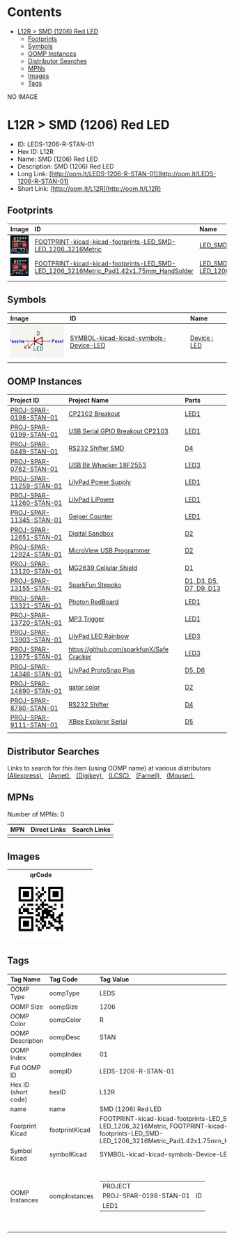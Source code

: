 



Contents
========

* [L12R > SMD (1206) Red LED](#l12r--smd-1206-red-led)
	* [Footprints](#footprints)
	* [Symbols](#symbols)
	* [OOMP Instances](#oomp-instances)
	* [Distributor Searches](#distributor-searches)
	* [MPNs](#mpns)
	* [Images](#images)
	* [Tags](#tags)
  
NO IMAGE  
# L12R > SMD (1206) Red LED

- ID: LEDS-1206-R-STAN-01
- Hex ID: L12R
- Name: SMD (1206) Red LED
- Description: SMD (1206) Red LED
- Long Link: [http://oom.lt/LEDS-1206-R-STAN-01](http://oom.lt/LEDS-1206-R-STAN-01)
- Short Link: [http://oom.lt/L12R](http://oom.lt/L12R)

## Footprints
  

|Image|ID|Name|
| :--- | :--- | :--- |
|[![](https://raw.githubusercontent.com/oomlout/oomlout_OOMP_eda_V2/main/FOOTPRINT/kicad/kicad-footprints/LED_SMD/LED_1206_3216Metric/image_140.png)](https://github.com/oomlout/oomlout_OOMP_eda_V2/tree/main/FOOTPRINT/kicad/kicad-footprints/LED_SMD/LED_1206_3216Metric/)|[FOOTPRINT-kicad-kicad-footprints-LED_SMD-LED_1206_3216Metric](https://github.com/oomlout/oomlout_OOMP_eda_V2/tree/main/FOOTPRINT/kicad/kicad-footprints/LED_SMD/LED_1206_3216Metric/)|[LED_SMD : LED_1206_3216Metric](https://github.com/oomlout/oomlout_OOMP_eda_V2/tree/main/FOOTPRINT/kicad/kicad-footprints/LED_SMD/LED_1206_3216Metric/)|
|[![](https://raw.githubusercontent.com/oomlout/oomlout_OOMP_eda_V2/main/FOOTPRINT/kicad/kicad-footprints/LED_SMD/LED_1206_3216Metric_Pad1.42x1.75mm_HandSolder/image_140.png)](https://github.com/oomlout/oomlout_OOMP_eda_V2/tree/main/FOOTPRINT/kicad/kicad-footprints/LED_SMD/LED_1206_3216Metric_Pad1.42x1.75mm_HandSolder/)|[FOOTPRINT-kicad-kicad-footprints-LED_SMD-LED_1206_3216Metric_Pad1.42x1.75mm_HandSolder](https://github.com/oomlout/oomlout_OOMP_eda_V2/tree/main/FOOTPRINT/kicad/kicad-footprints/LED_SMD/LED_1206_3216Metric_Pad1.42x1.75mm_HandSolder/)|[LED_SMD : LED_1206_3216Metric_Pad1.42x1.75mm_HandSolder](https://github.com/oomlout/oomlout_OOMP_eda_V2/tree/main/FOOTPRINT/kicad/kicad-footprints/LED_SMD/LED_1206_3216Metric_Pad1.42x1.75mm_HandSolder/)|
||||

## Symbols
  

|Image|ID|Name|
| :--- | :--- | :--- |
|[![](https://raw.githubusercontent.com/oomlout/oomlout_OOMP_eda_V2/main/SYMBOL/kicad/kicad-symbols/Device/LED/image_140.png)](https://github.com/oomlout/oomlout_OOMP_eda_V2/tree/main/SYMBOL/kicad/kicad-symbols/Device/LED/)|[SYMBOL-kicad-kicad-symbols-Device-LED](https://github.com/oomlout/oomlout_OOMP_eda_V2/tree/main/SYMBOL/kicad/kicad-symbols/Device/LED/)|[Device : LED](https://github.com/oomlout/oomlout_OOMP_eda_V2/tree/main/SYMBOL/kicad/kicad-symbols/Device/LED/)|
||||

## OOMP Instances
  

|Project ID|Project Name|Parts|
| :--- | :--- | :--- |
|[PROJ-SPAR-0198-STAN-01](https://github.com/oomlout/oomlout_OOMP_projects_V2/tree/main/PROJ/SPAR/0198/STAN/01/)|[CP2102 Breakout](https://github.com/oomlout/oomlout_OOMP_projects_V2/tree/main/PROJ/SPAR/0198/STAN/01/)|[LED1](https://github.com/oomlout/oomlout_OOMP_projects_V2/tree/main/PROJ/SPAR/0198/STAN/01/)|
|[PROJ-SPAR-0199-STAN-01](https://github.com/oomlout/oomlout_OOMP_projects_V2/tree/main/PROJ/SPAR/0199/STAN/01/)|[USB Serial GPIO Breakout CP2103](https://github.com/oomlout/oomlout_OOMP_projects_V2/tree/main/PROJ/SPAR/0199/STAN/01/)|[LED1](https://github.com/oomlout/oomlout_OOMP_projects_V2/tree/main/PROJ/SPAR/0199/STAN/01/)|
|[PROJ-SPAR-0449-STAN-01](https://github.com/oomlout/oomlout_OOMP_projects_V2/tree/main/PROJ/SPAR/0449/STAN/01/)|[RS232 Shifter SMD](https://github.com/oomlout/oomlout_OOMP_projects_V2/tree/main/PROJ/SPAR/0449/STAN/01/)|[D4](https://github.com/oomlout/oomlout_OOMP_projects_V2/tree/main/PROJ/SPAR/0449/STAN/01/)|
|[PROJ-SPAR-0762-STAN-01](https://github.com/oomlout/oomlout_OOMP_projects_V2/tree/main/PROJ/SPAR/0762/STAN/01/)|[USB Bit Whacker 18F2553](https://github.com/oomlout/oomlout_OOMP_projects_V2/tree/main/PROJ/SPAR/0762/STAN/01/)|[LED3](https://github.com/oomlout/oomlout_OOMP_projects_V2/tree/main/PROJ/SPAR/0762/STAN/01/)|
|[PROJ-SPAR-11259-STAN-01](https://github.com/oomlout/oomlout_OOMP_projects_V2/tree/main/PROJ/SPAR/11259/STAN/01/)|[LilyPad Power Supply](https://github.com/oomlout/oomlout_OOMP_projects_V2/tree/main/PROJ/SPAR/11259/STAN/01/)|[LED1](https://github.com/oomlout/oomlout_OOMP_projects_V2/tree/main/PROJ/SPAR/11259/STAN/01/)|
|[PROJ-SPAR-11260-STAN-01](https://github.com/oomlout/oomlout_OOMP_projects_V2/tree/main/PROJ/SPAR/11260/STAN/01/)|[LilyPad LiPower](https://github.com/oomlout/oomlout_OOMP_projects_V2/tree/main/PROJ/SPAR/11260/STAN/01/)|[LED1](https://github.com/oomlout/oomlout_OOMP_projects_V2/tree/main/PROJ/SPAR/11260/STAN/01/)|
|[PROJ-SPAR-11345-STAN-01](https://github.com/oomlout/oomlout_OOMP_projects_V2/tree/main/PROJ/SPAR/11345/STAN/01/)|[Geiger Counter](https://github.com/oomlout/oomlout_OOMP_projects_V2/tree/main/PROJ/SPAR/11345/STAN/01/)|[LED1](https://github.com/oomlout/oomlout_OOMP_projects_V2/tree/main/PROJ/SPAR/11345/STAN/01/)|
|[PROJ-SPAR-12651-STAN-01](https://github.com/oomlout/oomlout_OOMP_projects_V2/tree/main/PROJ/SPAR/12651/STAN/01/)|[Digital Sandbox](https://github.com/oomlout/oomlout_OOMP_projects_V2/tree/main/PROJ/SPAR/12651/STAN/01/)|[D2](https://github.com/oomlout/oomlout_OOMP_projects_V2/tree/main/PROJ/SPAR/12651/STAN/01/)|
|[PROJ-SPAR-12924-STAN-01](https://github.com/oomlout/oomlout_OOMP_projects_V2/tree/main/PROJ/SPAR/12924/STAN/01/)|[MicroView USB Programmer](https://github.com/oomlout/oomlout_OOMP_projects_V2/tree/main/PROJ/SPAR/12924/STAN/01/)|[D2](https://github.com/oomlout/oomlout_OOMP_projects_V2/tree/main/PROJ/SPAR/12924/STAN/01/)|
|[PROJ-SPAR-13120-STAN-01](https://github.com/oomlout/oomlout_OOMP_projects_V2/tree/main/PROJ/SPAR/13120/STAN/01/)|[MG2639 Cellular Shield](https://github.com/oomlout/oomlout_OOMP_projects_V2/tree/main/PROJ/SPAR/13120/STAN/01/)|[D1](https://github.com/oomlout/oomlout_OOMP_projects_V2/tree/main/PROJ/SPAR/13120/STAN/01/)|
|[PROJ-SPAR-13155-STAN-01](https://github.com/oomlout/oomlout_OOMP_projects_V2/tree/main/PROJ/SPAR/13155/STAN/01/)|[SparkFun Stepoko](https://github.com/oomlout/oomlout_OOMP_projects_V2/tree/main/PROJ/SPAR/13155/STAN/01/)|[D1, D3, D5, D7, D9, D13](https://github.com/oomlout/oomlout_OOMP_projects_V2/tree/main/PROJ/SPAR/13155/STAN/01/)|
|[PROJ-SPAR-13321-STAN-01](https://github.com/oomlout/oomlout_OOMP_projects_V2/tree/main/PROJ/SPAR/13321/STAN/01/)|[Photon RedBoard](https://github.com/oomlout/oomlout_OOMP_projects_V2/tree/main/PROJ/SPAR/13321/STAN/01/)|[LED1](https://github.com/oomlout/oomlout_OOMP_projects_V2/tree/main/PROJ/SPAR/13321/STAN/01/)|
|[PROJ-SPAR-13720-STAN-01](https://github.com/oomlout/oomlout_OOMP_projects_V2/tree/main/PROJ/SPAR/13720/STAN/01/)|[MP3 Trigger](https://github.com/oomlout/oomlout_OOMP_projects_V2/tree/main/PROJ/SPAR/13720/STAN/01/)|[LED1](https://github.com/oomlout/oomlout_OOMP_projects_V2/tree/main/PROJ/SPAR/13720/STAN/01/)|
|[PROJ-SPAR-13903-STAN-01](https://github.com/oomlout/oomlout_OOMP_projects_V2/tree/main/PROJ/SPAR/13903/STAN/01/)|[LilyPad LED Rainbow](https://github.com/oomlout/oomlout_OOMP_projects_V2/tree/main/PROJ/SPAR/13903/STAN/01/)|[LED3](https://github.com/oomlout/oomlout_OOMP_projects_V2/tree/main/PROJ/SPAR/13903/STAN/01/)|
|[PROJ-SPAR-13975-STAN-01](https://github.com/oomlout/oomlout_OOMP_projects_V2/tree/main/PROJ/SPAR/13975/STAN/01/)|[https://github.com/sparkfunX/Safe Cracker](https://github.com/oomlout/oomlout_OOMP_projects_V2/tree/main/PROJ/SPAR/13975/STAN/01/)|[LED3](https://github.com/oomlout/oomlout_OOMP_projects_V2/tree/main/PROJ/SPAR/13975/STAN/01/)|
|[PROJ-SPAR-14346-STAN-01](https://github.com/oomlout/oomlout_OOMP_projects_V2/tree/main/PROJ/SPAR/14346/STAN/01/)|[LilyPad ProtoSnap Plus](https://github.com/oomlout/oomlout_OOMP_projects_V2/tree/main/PROJ/SPAR/14346/STAN/01/)|[D5, D6](https://github.com/oomlout/oomlout_OOMP_projects_V2/tree/main/PROJ/SPAR/14346/STAN/01/)|
|[PROJ-SPAR-14890-STAN-01](https://github.com/oomlout/oomlout_OOMP_projects_V2/tree/main/PROJ/SPAR/14890/STAN/01/)|[gator color](https://github.com/oomlout/oomlout_OOMP_projects_V2/tree/main/PROJ/SPAR/14890/STAN/01/)|[D2](https://github.com/oomlout/oomlout_OOMP_projects_V2/tree/main/PROJ/SPAR/14890/STAN/01/)|
|[PROJ-SPAR-8780-STAN-01](https://github.com/oomlout/oomlout_OOMP_projects_V2/tree/main/PROJ/SPAR/8780/STAN/01/)|[RS232 Shifter](https://github.com/oomlout/oomlout_OOMP_projects_V2/tree/main/PROJ/SPAR/8780/STAN/01/)|[D4](https://github.com/oomlout/oomlout_OOMP_projects_V2/tree/main/PROJ/SPAR/8780/STAN/01/)|
|[PROJ-SPAR-9111-STAN-01](https://github.com/oomlout/oomlout_OOMP_projects_V2/tree/main/PROJ/SPAR/9111/STAN/01/)|[XBee Explorer Serial](https://github.com/oomlout/oomlout_OOMP_projects_V2/tree/main/PROJ/SPAR/9111/STAN/01/)|[D5](https://github.com/oomlout/oomlout_OOMP_projects_V2/tree/main/PROJ/SPAR/9111/STAN/01/)|
||||

## Distributor Searches
  
Links to search for this item (using OOMP name) at various distributors  
[(Aliexpress) ](https://www.aliexpress.com/wholesale?SearchText=1117SMD+1206+Red+LED)&nbsp;&nbsp;&nbsp;[(Avnet) ](https://www.avnet.com/shop/us/search/SMD+1206+Red+LED)&nbsp;&nbsp;&nbsp;[(Digikey) ](https://www.digikey.co.uk/en/products/result?s=SMD+1206+Red+LED)&nbsp;&nbsp;&nbsp;[(LCSC) ](https://www.lcsc.com/search?q=SMD+1206+Red+LED)&nbsp;&nbsp;&nbsp;[(Farnell) ](https://uk.farnell.com/search?st=SMD+1206+Red+LED)&nbsp;&nbsp;&nbsp;[(Mouser) ](https://www.mouser.com/c/?q=SMD+1206+Red+LED)&nbsp;&nbsp;&nbsp;
## MPNs
  
Number of MPNs: 0  

|MPN|Direct Links|Search Links|
| :--- | :--- | :--- |
||||

## Images
  

|qrCode<br>[![](https://raw.githubusercontent.com/oomlout/oomlout_OOMP_parts_V2/main/LEDS/1206/R/STAN/01/qrCode_140.png)](https://github.com/oomlout/oomlout_OOMP_parts_V2/tree/main/LEDS/1206/R/STAN/01/qrCode.png)||||
| :---: | :---: | :---: | :---: |

## Tags
  

|Tag Name|Tag Code|Tag Value|
| :--- | :--- | :--- |
|OOMP Type|oompType|LEDS|
|OOMP Size|oompSize|1206|
|OOMP Color|oompColor|R|
|OOMP Description|oompDesc|STAN|
|OOMP Index|oompIndex|01|
|Full OOMP ID|oompID|LEDS-1206-R-STAN-01|
|Hex ID (short code)|hexID|L12R|
|name|name|SMD (1206) Red LED|
|Footprint Kicad|footprintKicad|FOOTPRINT-kicad-kicad-footprints-LED_SMD-LED_1206_3216Metric, FOOTPRINT-kicad-kicad-footprints-LED_SMD-LED_1206_3216Metric_Pad1.42x1.75mm_HandSolder|
|Symbol Kicad|symbolKicad|SYMBOL-kicad-kicad-symbols-Device-LED|
|OOMP Instances|oompInstances|<table><tr><td>PROJECT</td></tr><tr><td> PROJ-SPAR-0198-STAN-01</td><td> ID</td></tr><tr><td> LED1</td></tr></table></td><td> <table><tr><td>PROJECT</td></tr><tr><td> PROJ-SPAR-0199-STAN-01</td><td> ID</td></tr><tr><td> LED1</td></tr></table></td><td> <table><tr><td>PROJECT</td></tr><tr><td> PROJ-SPAR-0449-STAN-01</td><td> ID</td></tr><tr><td> D4</td></tr></table></td><td> <table><tr><td>PROJECT</td></tr><tr><td> PROJ-SPAR-0762-STAN-01</td><td> ID</td></tr><tr><td> LED3</td></tr></table></td><td> <table><tr><td>PROJECT</td></tr><tr><td> PROJ-SPAR-11259-STAN-01</td><td> ID</td></tr><tr><td> LED1</td></tr></table></td><td> <table><tr><td>PROJECT</td></tr><tr><td> PROJ-SPAR-11260-STAN-01</td><td> ID</td></tr><tr><td> LED1</td></tr></table></td><td> <table><tr><td>PROJECT</td></tr><tr><td> PROJ-SPAR-11345-STAN-01</td><td> ID</td></tr><tr><td> LED1</td></tr></table></td><td> <table><tr><td>PROJECT</td></tr><tr><td> PROJ-SPAR-12651-STAN-01</td><td> ID</td></tr><tr><td> D2</td></tr></table></td><td> <table><tr><td>PROJECT</td></tr><tr><td> PROJ-SPAR-12924-STAN-01</td><td> ID</td></tr><tr><td> D2</td></tr></table></td><td> <table><tr><td>PROJECT</td></tr><tr><td> PROJ-SPAR-13120-STAN-01</td><td> ID</td></tr><tr><td> D1</td></tr></table></td><td> <table><tr><td>PROJECT</td></tr><tr><td> PROJ-SPAR-13155-STAN-01</td><td> ID</td></tr><tr><td> D1</td></tr></table></td><td> <table><tr><td>PROJECT</td></tr><tr><td> PROJ-SPAR-13155-STAN-01</td><td> ID</td></tr><tr><td> D3</td></tr></table></td><td> <table><tr><td>PROJECT</td></tr><tr><td> PROJ-SPAR-13155-STAN-01</td><td> ID</td></tr><tr><td> D5</td></tr></table></td><td> <table><tr><td>PROJECT</td></tr><tr><td> PROJ-SPAR-13155-STAN-01</td><td> ID</td></tr><tr><td> D7</td></tr></table></td><td> <table><tr><td>PROJECT</td></tr><tr><td> PROJ-SPAR-13155-STAN-01</td><td> ID</td></tr><tr><td> D9</td></tr></table></td><td> <table><tr><td>PROJECT</td></tr><tr><td> PROJ-SPAR-13155-STAN-01</td><td> ID</td></tr><tr><td> D13</td></tr></table></td><td> <table><tr><td>PROJECT</td></tr><tr><td> PROJ-SPAR-13321-STAN-01</td><td> ID</td></tr><tr><td> LED1</td></tr></table></td><td> <table><tr><td>PROJECT</td></tr><tr><td> PROJ-SPAR-13720-STAN-01</td><td> ID</td></tr><tr><td> LED1</td></tr></table></td><td> <table><tr><td>PROJECT</td></tr><tr><td> PROJ-SPAR-13903-STAN-01</td><td> ID</td></tr><tr><td> LED3</td></tr></table></td><td> <table><tr><td>PROJECT</td></tr><tr><td> PROJ-SPAR-13975-STAN-01</td><td> ID</td></tr><tr><td> LED3</td></tr></table></td><td> <table><tr><td>PROJECT</td></tr><tr><td> PROJ-SPAR-14346-STAN-01</td><td> ID</td></tr><tr><td> D5</td></tr></table></td><td> <table><tr><td>PROJECT</td></tr><tr><td> PROJ-SPAR-14346-STAN-01</td><td> ID</td></tr><tr><td> D6</td></tr></table></td><td> <table><tr><td>PROJECT</td></tr><tr><td> PROJ-SPAR-14890-STAN-01</td><td> ID</td></tr><tr><td> D2</td></tr></table></td><td> <table><tr><td>PROJECT</td></tr><tr><td> PROJ-SPAR-8780-STAN-01</td><td> ID</td></tr><tr><td> D4</td></tr></table></td><td> <table><tr><td>PROJECT</td></tr><tr><td> PROJ-SPAR-9111-STAN-01</td><td> ID</td></tr><tr><td> D5</td></tr></table>|
||||
